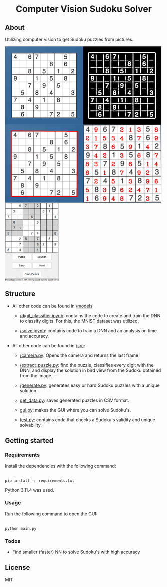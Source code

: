 <h1 align="center">Computer Vision Sudoku Solver</h1>

## About
Utilizing computer vision to get Sudoku puzzles from pictures.

<div style="display: flex; flex-wrap: wrap;">
    <img src="assets/InitialSudoku.png" alt="Example Image" width="250" height="250">
    <img src="assets/ThreshedSudoku.png" alt="Example Image" width="250" height="250">
    <img src="assets/DetectedSudoku.png" alt="Example Image" width="250" height="250">
    <img src="assets/SolvedSudoku.png" alt="Example Image" width="250" height="250">
    <img src="assets/GUI.png" alt="Example Image" height="250">
</div>


## Structure

* All other code can be found in [/models](models)
 
  * [/digit_classifier.ipynb](models/digit_classifier.ipynb): contains the code to create and train the DNN to classify digits. For this, the MNIST dataset was utilized.

  * [/solve.ipynb](models/solve.ipynb): contains code to train a DNN and an analysis on time and accuracy.

* All other code can be found in [/src](src):

  * [/camera.py](src/camera.py): Opens the camera and returns the last frame.

  * [/extract_puzzle.py](src/extract_puzzle.py): find the puzzle, classifies every digit with the DNN, and display the solution in bird view from the Sudoku obtained from the image. 

  * [/generate.py](src/generate.py): generates easy or hard Sudoku puzzles with a unique solution.

  * [get_data.py](src/get_data.py): saves generated puzzles in CSV format.

  * [gui.py](src/gui.py): makes the GUI where you can solve Sudoku's.

  * [test.py](src/test.py): contains code that checks a Sudoku's validity and unique solvability.


## Getting started
### Requirements

Install the dependencies with the following command:

```

pip install -r requirements.txt

```

Python 3.11.4 was used.

### Usage
Run the following command to open the GUI:

```

python main.py

```

### Todos

- Find smaller (faster) NN to solve Sudoku's with high accuracy

## License
MIT
